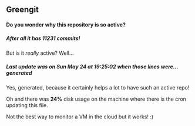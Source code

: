 ## Greengit

#### Do you wonder why this repository is so active?

##### After all it has 11231 commits!

But is it *really* active? Well...

##### Last update was on Sun May 24 at 19:25:02 when those lines were... generated

Yes, generated, because it certainly helps a lot to have such an active repo!

Oh and there was **24%** disk usage on the machine
where there is the cron updating this file.

Not the best way to monitor a VM in the cloud but it works! :)

